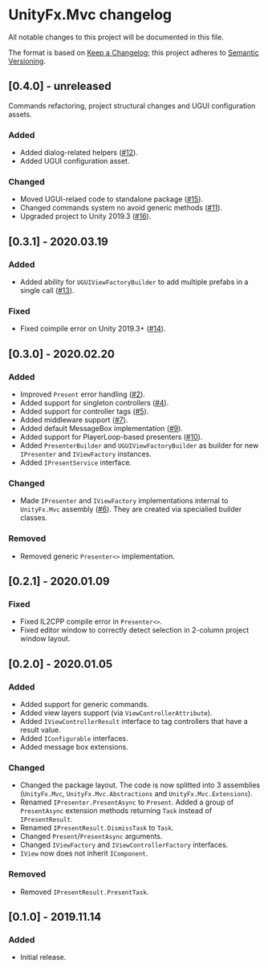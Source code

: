 # UnityFx.Mvc changelog
All notable changes to this project will be documented in this file.

The format is based on [Keep a Changelog](http://keepachangelog.com/); this project adheres to [Semantic Versioning](http://semver.org/).

## [0.4.0] - unreleased

Commands refactoring, project structural changes and UGUI configuration assets.

### Added
- Added dialog-related helpers ([#12](https://github.com/Arvtesh/UnityFx.Mvc/issues/12)).
- Added UGUI configuration asset.

### Changed
- Moved UGUI-relaed code to standalone package ([#15](https://github.com/Arvtesh/UnityFx.Mvc/issues/15)).
- Changed commands system no avoid generic methods ([#11](https://github.com/Arvtesh/UnityFx.Mvc/issues/11)).
- Upgraded project to Unity 2019.3 ([#16](https://github.com/Arvtesh/UnityFx.Mvc/issues/16)).

## [0.3.1] - 2020.03.19

### Added
- Added ability for `UGUIViewFactoryBuilder` to add multiple prefabs in a single call ([#13](https://github.com/Arvtesh/UnityFx.Mvc/issues/13)).

### Fixed
- Fixed coimpile error on Unity 2019.3+ ([#14](https://github.com/Arvtesh/UnityFx.Mvc/issues/14)).

## [0.3.0] - 2020.02.20

### Added
- Improved `Present` error handling ([#2](https://github.com/Arvtesh/UnityFx.Mvc/issues/2)).
- Added support for singleton controllers ([#4](https://github.com/Arvtesh/UnityFx.Mvc/issues/4)).
- Added support for controller tags ([#5](https://github.com/Arvtesh/UnityFx.Mvc/issues/5)).
- Added middleware support ([#7](https://github.com/Arvtesh/UnityFx.Mvc/issues/7)).
- Added default MessageBox implementation ([#9](https://github.com/Arvtesh/UnityFx.Mvc/issues/9)).
- Added support for PlayerLoop-based presenters ([#10](https://github.com/Arvtesh/UnityFx.Mvc/issues/10)).
- Added `PresenterBuilder` and `UGUIViewFactoryBuilder` as builder for new `IPresenter` and `IViewFactory` instances.
- Added `IPresentService` interface.

### Changed
- Made `IPresenter` and `IViewFactory` implementations internal to `UnityFx.Mvc` assembly ([#6](https://github.com/Arvtesh/UnityFx.Mvc/issues/6)). They are created via specialied builder classes.

### Removed
- Removed generic `Presenter<>` implementation.

## [0.2.1] - 2020.01.09

### Fixed
- Fixed IL2CPP compile error in `Presenter<>`.
- Fixed editor window to correctly detect selection in 2-column project window layout.

## [0.2.0] - 2020.01.05

### Added
- Added support for generic commands.
- Added view layers support (via `ViewControllerAttribute`).
- Added `IViewControllerResult` interface to tag controllers that have a result value.
- Added `IConfigurable` interfaces.
- Added message box extensions.

### Changed
- Changed the package layout. The code is now splitted into 3 assemblies (`UnityFx.Mvc`, `UnityFx.Mvc.Abstractions` and `UnityFx.Mvc.Extensions`).
- Renamed `IPresenter.PresentAsync` to `Present`. Added a group of `PresentAsync` extension methods returning `Task` instead of `IPresentResult`.
- Renamed `IPresentResult.DismissTask` to `Task`.
- Changed `Present`/`PresentAsync` arguments.
- Changed `IViewFactory` and `IViewControllerFactory` interfaces.
- `IView` now does not inherit `IComponent`.

### Removed
- Removed `IPresentResult.PresentTask`.

## [0.1.0] - 2019.11.14

### Added
- Initial release.

